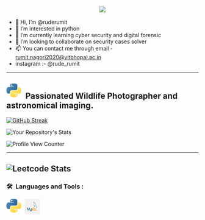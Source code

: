 
<div id="header" align="center">
  <img src="https://media.giphy.com/media/WSBeyxvC1jH496xQGA/giphy.gif" width="500"/>
</div>

- 👋 Hi, I’m @ruderumit
- 👀 I’m interested in python
- 🌱 I’m currently learning cyber security and digital forensic
- 💞️ I’m looking to collaborate on security cases solver
- 📫 You can contact me through email - rumit.nagori2020@vitbhopal.ac.in
- instagram :- @rude_rumit
---
<img src="Python-logo-notext.svg.png" title="PYTHON" alt="Python" width="40" height="40"/>&nbsp;
Passionated  Wildlife Photographer and astronomical imaging.
---


<!---
ruderumit/ruderumit is a ✨ special ✨ repository because its `README.md` (this file) appears on your GitHub profile.
You can click the Preview link to take a look at your changes.
--->
[![GitHub Streak](http://github-readme-streak-stats.herokuapp.com?user=ruderumit1403&theme=radical&hide_border=true)](https://git.io/streak-stats)

![Your Repository's Stats](https://github-readme-stats.vercel.app/api/top-langs/?username=ruderumit1403&theme=blue-green)



![Profile View Counter](https://komarev.com/ghpvc/?username=ruderumit1403)

---
![Leetcode Stats](https://leetcard.jacoblin.cool/ruderumit?ext=heatmap)
---

### 🛠 &nbsp;Languages and Tools :
<p>
<img src="Python-logo-notext.svg.png" title="PYTHON" alt="Python" width="40" height="40"/>&nbsp;
 <img src ="png-clipart-logo-mysql-database-phpmyadmin-oracle-sql-logo-blue-text.png" title="My SQL" alt="My SQL" width="40" height="40"/>&nbsp;
</p>
